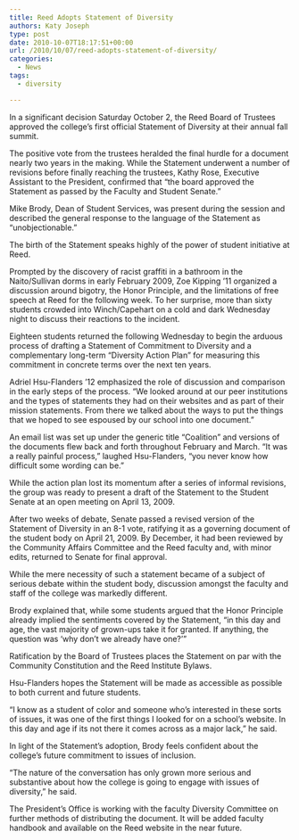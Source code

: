 ```yaml
---
title: Reed Adopts Statement of Diversity
authors: Katy Joseph
type: post
date: 2010-10-07T18:17:51+00:00
url: /2010/10/07/reed-adopts-statement-of-diversity/
categories:
  - News
tags:
  - diversity

---
```

In a significant decision Saturday October 2, the Reed Board of Trustees approved the college’s first official Statement of Diversity at their annual fall summit.

The positive vote from the trustees heralded the final hurdle for a document nearly two years in the making. While the Statement underwent a number of revisions before finally reaching the trustees, Kathy Rose, Executive Assistant to the President, confirmed that “the board approved the Statement as passed by the Faculty and Student Senate.”

Mike Brody, Dean of Student Services, was present during the session and described the general response to the language of the Statement as “unobjectionable.”

The birth of the Statement speaks highly of the power of student initiative at Reed.

Prompted by the discovery of racist graffiti in a bathroom in the Naito/Sullivan dorms in early February 2009, Zoe Kipping ’11 organized a discussion around bigotry, the Honor Principle, and the limitations of free speech at Reed for the following week. To her surprise, more than sixty students crowded into Winch/Capehart on a cold and dark Wednesday night to discuss their reactions to the incident.

Eighteen students returned the following Wednesday to begin the arduous process of drafting a Statement of Commitment to Diversity and a complementary long-term “Diversity Action Plan” for measuring this commitment in concrete terms over the next ten years.

Adriel Hsu-Flanders ’12 emphasized the role of discussion and comparison in the early steps of the process. “We looked around at our peer institutions and the types of statements they had on their websites and as part of their mission statements. From there we talked about the ways to put the things that we hoped to see espoused by our school into one document.”

An email list was set up under the generic title “Coalition” and versions of the documents flew back and forth throughout February and March. “It was a really painful process,” laughed Hsu-Flanders, “you never know how difficult some wording can be.”

While the action plan lost its momentum after a series of informal revisions, the group was ready to present a draft of the Statement to the Student Senate at an open meeting on April 13, 2009.

After two weeks of debate, Senate passed a revised version of the Statement of Diversity in an 8-1 vote, ratifying it as a governing document of the student body on April 21, 2009. By December, it had been reviewed by the Community Affairs Committee and the Reed faculty and, with minor edits, returned to Senate for final approval.

While the mere necessity of such a statement became of a subject of serious debate within the student body, discussion amongst the faculty and staff of the college was markedly different.

Brody explained that, while some students argued that the Honor Principle already implied the sentiments covered by the Statement, “in this day and age, the vast majority of grown-ups take it for granted. If anything, the question was ‘why don’t we already have one?’”

Ratification by the Board of Trustees places the Statement on par with the Community Constitution and the Reed Institute Bylaws.

Hsu-Flanders hopes the Statement will be made as accessible as possible to both current and future students.

“I know as a student of color and someone who’s interested in these sorts of issues, it was one of the first things I looked for on a school’s website. In this day and age if its not there it comes across as a major lack,” he said.

In light of the Statement’s adoption, Brody feels confident about the college’s future commitment to issues of inclusion.

“The nature of the conversation has only grown more serious and substantive about how the college is going to engage with issues of diversity,” he said.

The President’s Office is working with the faculty Diversity Committee on further methods of distributing the document. It will be added faculty handbook and available on the Reed website in the near future.